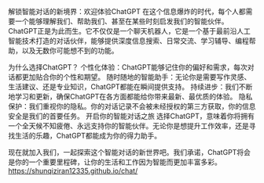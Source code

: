 解锁智能对话的新境界：欢迎体验ChatGPT
在这个信息爆炸的时代，每个人都需要一个能够理解我们、帮助我们、甚至在某些时刻启发我们的智能伙伴。ChatGPT正是为此而生。它不仅仅是一个聊天机器人，它是一个基于最前沿人工智能技术打造的对话伙伴，能够提供深度信息搜索、日常交流、学习辅导、编程帮助，以及无数你可能想不到的功能。

为什么选择ChatGPT？
个性化体验：ChatGPT能够记住你的偏好和需求，每次对话都更加贴合你的个性和期望。
随时随地的智能助手：无论你是需要写作灵感、生活建议、还是专业知识，ChatGPT都能在瞬间提供支持。
持续进步：我们不断地学习和更新，确保ChatGPT在各方面都能给你带来最新、最优质的体验。
隐私保护：我们重视你的隐私。你的对话记录不会被未经授权的第三方获取，你的信息安全是我们的首要任务。
开启你的智能对话之旅
选择ChatGPT，意味着你将拥有一个全天候不知疲倦、永远支持你的智能伙伴。无论你是想提升工作效率，还是寻找生活的乐趣，ChatGPT都能成为你的得力助手。

现在就加入我们，一起探索这个智能对话的新世界吧。我们承诺，ChatGPT将会是你的一个重要里程碑，让你的生活和工作因为智能而更加丰富多彩。
https://shunqiziran12335.github.io/chat/
